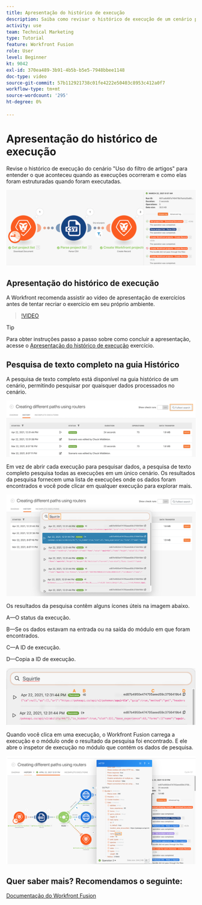 ```yaml
---
title: Apresentação do histórico de execução
description: Saiba como revisar o histórico de execução de um cenário para entender o que aconteceu quando o [!DNL Adobe Workfront Fusion].
activity: use
team: Technical Marketing
type: Tutorial
feature: Workfront Fusion
role: User
level: Beginner
kt: 9042
exl-id: 370ea489-3b91-4b5b-b5e5-7948bbee1148
doc-type: video
source-git-commit: 57b112921738c01fe4222e50403c8953c412a0f7
workflow-type: tm+mt
source-wordcount: '295'
ht-degree: 0%

---
```


# Apresentação do histórico de execução

Revise o histórico de execução do cenário &quot;Uso do filtro de artigos&quot; para entender o que aconteceu quando as execuções ocorreram e como elas foram estruturadas quando foram executadas.

![Uma imagem do histórico de execução em um cenário Fusion](assets/execution-history-and-scheduling-1.png)

## Apresentação do histórico de execução

A Workfront recomenda assistir ao vídeo de apresentação de exercícios antes de tentar recriar o exercício em seu próprio ambiente.

>[!VIDEO](https://video.tv.adobe.com/v/335283/?quality=12&learn=on)

>[!TIP]
>
>Para obter instruções passo a passo sobre como concluir a apresentação, acesse o [Apresentação do histórico de execução](https://experienceleague.adobe.com/docs/workfront-learn/tutorials-workfront/fusion/exercises/execution-history.html?lang=en) exercício.

## Pesquisa de texto completo na guia Histórico

A pesquisa de texto completo está disponível na guia histórico de um cenário, permitindo pesquisar por quaisquer dados processados no cenário.

![Uma imagem da pesquisa do histórico de execução](assets/execution-history-and-scheduling-2.png)

Em vez de abrir cada execução para pesquisar dados, a pesquisa de texto completo pesquisa todas as execuções em um único cenário. Os resultados da pesquisa fornecem uma lista de execuções onde os dados foram encontrados e você pode clicar em qualquer execução para explorar mais.

![Uma imagem de uma pesquisa do histórico de execução](assets/execution-history-and-scheduling-3.png)

Os resultados da pesquisa contêm alguns ícones úteis na imagem abaixo.

A—O status da execução.

B—Se os dados estavam na entrada ou na saída do módulo em que foram encontrados.

C—A ID de execução.

D—Copia a ID de execução.

![Uma imagem dos resultados de pesquisa do histórico de execução](assets/execution-history-and-scheduling-4.png)

Quando você clica em uma execução, o Workfront Fusion carrega a execução e o módulo onde o resultado da pesquisa foi encontrado. E ele abre o inspetor de execução no módulo que contém os dados de pesquisa.

![Uma imagem de links do histórico de execução](assets/execution-history-and-scheduling-5.png)


## Quer saber mais? Recomendamos o seguinte:

[Documentação do Workfront Fusion](https://experienceleague.adobe.com/docs/workfront/using/adobe-workfront-fusion/workfront-fusion-2.html?lang=en)
